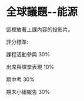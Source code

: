 # 全球議題--能源
這裡放著上課內容的投影片。

評分標準:
   
   課程活動參與         30%
   
   出席與課堂表現       10%
   
   期中考              30%
   
   期末小組報告         30%
